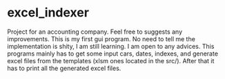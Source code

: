 # excel_indexer

Project for an accounting company. Feel free to suggests any improvements. This is my first gui program. No need to tell me the implementation
is shity, I am still learning. I am open to any advices. This programs mainly has to get some input cars, dates, indexes, and generate
excel files from the templates (xlsm ones located in the src/). After that it has to print all the generated excel files.
